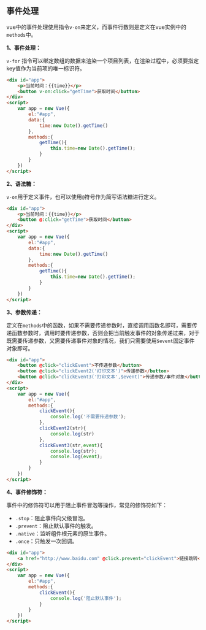 ## 事件处理

vue中的事件处理使用指令`v-on`来定义，而事件行数则是定义在vue实例中的`methods`中。

**1、事件处理：**

`v-for` 指令可以绑定数组的数据来渲染一个项目列表，在渲染过程中，必须要指定key值作为当前项的唯一标识符。

```html
<div id="app">
    <p>当前时间：{{time}}</p>
    <button v-on:click="getTime">获取时间</button>
</div>
<script>
    var app = new Vue({
        el:"#app",
        data:{
            time:new Date().getTime()
        },
        methods:{
            getTime(){
                this.time=new Date().getTime();
            }
        }
    })
</script>
```

**2、语法糖：**

`v-on`用于定义事件，也可以使用`@`符号作为简写语法糖进行定义。

```html
<div id="app">
    <p>当前时间：{{time}}</p>
    <button @:click="getTime">获取时间</button>
</div>
<script>
    var app = new Vue({
        el:"#app",
        data:{
            time:new Date().getTime()
        },
        methods:{
            getTime(){
                this.time=new Date().getTime();
            }
        }
    })
</script>
```

**3、参数传递：**

定义在`methods`中的函数，如果不需要传递参数时，直接调用函数名即可，需要传递函数参数时，调用时要传递参数，否则会把当前触发事件的对象传递过来，对于既需要传递参数，又需要传递事件对象的情况，我们只需要使用`$event`固定事件对象即可。

```html
<div id="app">
    <button @click="clickEvent">不传递参数</button>
    <button @click="clickEvent2('打印文本')">传递参数</button>
    <button @click="clickEvent3('打印文本',$event)">传递参数/事件对象</button>
</div>
<script>
    var app = new Vue({
        el:"#app",
        methods:{
            clickEvent(){
                console.log('不需要传递参数');
            },
            clickEvent2(str){
                console.log(str)
            },
            clickEvent3(str,event){
                console.log(str);
                console.log(event);
            }
        }
    })
</script>
```

**4、事件修饰符：**

事件中的修饰符可以用于阻止事件冒泡等操作，常见的修饰符如下：

- `.stop`：阻止事件向父级冒泡。
- `.prevent`：阻止默认事件的触发。
- `.native`：监听组件根元素的原生事件。
- `.once`：只触发一次回调。

```html
<div id="app">
    <a href="http://www.baidu.com" @click.prevent="clickEvent">链接跳转</a>
</div>
<script>
    var app = new Vue({
        el:"#app",
        methods:{
            clickEvent(){
                console.log('阻止默认事件');
            }
        }
    })
</script>
```

